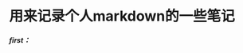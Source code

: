 # 用来记录个人markdown的一些笔记

##### first：

[ubuntu安装LittlePaimon]: https://github.com/forchannot/-md/blob/main/ubuntu%E5%AE%89%E8%A3%85LittlePaimon.md

